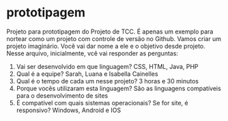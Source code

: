 # prototipagem
Projeto para prototipagem do Projeto de TCC. É apenas um exemplo para nortear como um projeto com controle de versão no Github.
Vamos criar um projeto imaginário. Você vai dar nome a ele e o objetivo desde projeto.
Nesse arquivo, inicialmente, vcê vai responder as perguntas:
1) Vai ser desenvolvido em que linguagem?
CSS, HTML, Java, PHP
2) Qual é a equipe?
Sarah, Luana e Isabella Cainelles
3) Qual é o tempo de cada um nesse projeto?
3 horas e 30 minutos
4) Porque vocês utilizaram esta linguagem?
São as linguagens compatíveis para o desenvolvimento de sites
5) É compatível com quais sistemas operacionais? Se for site, é responsivo?
Windows, Android e IOS
